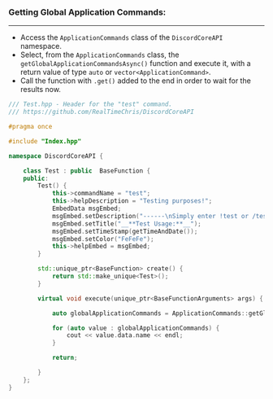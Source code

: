 
### **Getting Global Application Commands:**
---
- Access the `ApplicationCommands` class of the `DiscordCoreAPI` namespace.
- Select, from the `ApplicationCommands` class, the `getGlobalApplicationCommandsAsync()` function and execute it, with a return value of type `auto` or `vector<ApplicationCommand>`.
- Call the function with `.get()` added to the end in order to wait for the results now.

```cpp
/// Test.hpp - Header for the "test" command.
/// https://github.com/RealTimeChris/DiscordCoreAPI

#pragma once

#include "Index.hpp"

namespace DiscordCoreAPI {

	class Test : public  BaseFunction {
	public:
		Test() {
			this->commandName = "test";
			this->helpDescription = "Testing purposes!";
			EmbedData msgEmbed;
			msgEmbed.setDescription("------\nSimply enter !test or /test!\n------");
			msgEmbed.setTitle("__**Test Usage:**__");
			msgEmbed.setTimeStamp(getTimeAndDate());
			msgEmbed.setColor("FeFeFe");
			this->helpEmbed = msgEmbed;
		}

		std::unique_ptr<BaseFunction> create() {
			return std::make_unique<Test>();
		}

		virtual void execute(unique_ptr<BaseFunctionArguments> args) {

			auto globalApplicationCommands = ApplicationCommands::getGlobalApplicationCommandsAsync().get();

			for (auto value : globalApplicationCommands) {
				cout << value.data.name << endl;
			}

			return;

		}
	};
}
```
